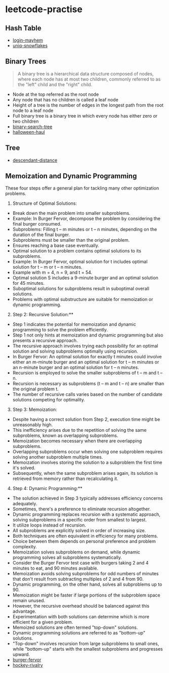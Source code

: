 # leetcode-practise

## Hash Table
- [login-mayhem](https://github.com/TheZero0-ctrl/leetcode-practice/tree/main/login-mayhem)
- [uniq-snowflakes](https://github.com/TheZero0-ctrl/leetcode-practice/tree/main/uniq-snowflakes)

## Binary Trees
> A binary tree is a hierarchical data structure composed of nodes, where each node has at most two children, commonly referred to as the "left" child and the "right" child.
- Node at the top referred as the root node
- Any node that has no children is called a leaf node
- Height of a tree is the number of edges in the longest path from the root node to a leaf node
- Full binary tree is a binary tree in which every node has either zero or two children
- [binary-search-tree](https://github.com/TheZero0-ctrl/leetcode-practice/tree/main/bst)
- [halloween-haul](https://github.com/TheZero0-ctrl/leetcode-practice/tree/main/halloween-haul)

## Tree
- [descendant-distance](https://github.com/TheZero0-ctrl/leetcode-practice/tree/main/descendant-distance)

## Memoization and Dynamic Programming
These four steps offer a general plan for tackling many other optimization problems.
1. Structure of Optimal Solutions:
  - Break down the main problem into smaller subproblems.
  - Example: In Burger Fervor, decompose the problem by considering the final burger consumed.
  - Subproblems: Filling t – m minutes or t – n minutes, depending on the duration of the final burger.
  - Subproblems must be smaller than the original problem.
  - Ensures reaching a base case eventually.
  - Optimal solution to a problem contains optimal solutions to its subproblems.
  - Example: In Burger Fervor, optimal solution for t includes optimal solution for t – m or t – n minutes.
  - Example with m = 4, n = 9, and t = 54.
  - Optimal solution S includes a 9-minute burger and an optimal solution for 45 minutes.
  - Suboptimal solutions for subproblems result in suboptimal overall solutions.
  - Problems with optimal substructure are suitable for memoization or dynamic programming.
2. Step 2: Recursive Solution:**
  - Step 1 indicates the potential for memoization and dynamic programming to solve the problem efficiently.
  - Step 1 not only hints at memoization and dynamic programming but also presents a recursive approach.
  - The recursive approach involves trying each possibility for an optimal solution and solving subproblems optimally using recursion.
  - In Burger Fervor: An optimal solution for exactly t minutes could involve either an m-minute burger and an optimal solution for t – m minutes or an n-minute burger and an optimal solution for t – n minutes.
  - Recursion is employed to solve the smaller subproblems of t – m and t – n.
  - Recursion is necessary as subproblems (t – m and t – n) are smaller than the original problem t.
  - The number of recursive calls varies based on the number of candidate solutions competing for optimality.
3. Step 3: Memoization:
  - Despite having a correct solution from Step 2, execution time might be unreasonably high.
  - This inefficiency arises due to the repetition of solving the same subproblems, known as overlapping subproblems.
  - Memoization becomes necessary when there are overlapping subproblems.
  - Overlapping subproblems occur when solving one subproblem requires solving another subproblem multiple times.
  - Memoization involves storing the solution to a subproblem the first time it's solved.
  - Subsequently, when the same subproblem arises again, its solution is retrieved from memory rather than recalculating it.
4. Step 4: Dynamic Programming:**
  - The solution achieved in Step 3 typically addresses efficiency concerns adequately.
  - Sometimes, there's a preference to eliminate recursion altogether.
  - Dynamic programming replaces recursion with a systematic approach, solving subproblems in a specific order from smallest to largest.
  - It utilize loops instead of recursion.
  - All subproblems are explicitly solved in order of increasing size.
  - Both techniques are often equivalent in efficiency for many problems.
  - Choice between them depends on personal preference and problem complexity.
  - Memoization solves subproblems on demand, while dynamic programming solves all subproblems systematically.
  - Consider the Burger Fervor test case with burgers taking 2 and 4 minutes to eat, and 90 minutes available.
  - Memoization avoids solving subproblems for odd numbers of minutes that don't result from subtracting multiples of 2 and 4 from 90.
  - Dynamic programming, on the other hand, solves all subproblems up to 90.
  - Memoization might be faster if large portions of the subproblem space remain unused.
  - However, the recursive overhead should be balanced against this advantage.
  - Experimentation with both solutions can determine which is more efficient for a given problem.
  - Memoized solutions are often termed "top-down" solutions.
  - Dynamic programming solutions are referred to as "bottom-up" solutions.
  - "Top-down" involves recursion from large subproblems to small ones, while "bottom-up" starts with the smallest subproblems and progresses upward.
- [burger-fervor](https://github.com/TheZero0-ctrl/leetcode-practice/tree/main/burger-fervor)
- [hockey-rivalry](https://github.com/TheZero0-ctrl/leetcode-practice/tree/main/hockey-rivalry)

